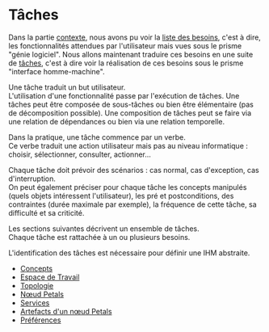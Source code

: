 # Tâches

Dans la partie [contexte](../contexte/), nous avons pu voir la [liste des besoins](../contexte/besoins.md), c'est à dire, les fonctionnalités attendues par l'utilisateur mais vues sous le prisme "génie logiciel". Nous allons maintenant traduire ces besoins en une suite de [tâches](./), c'est à dire voir la réalisation de ces besoins sous le prisme "interface homme-machine".

Une tâche traduit un but utilisateur.  
L'utilisation d'une fonctionnalité passe par l'exécution de tâches. Une tâches peut être composée de sous-tâches ou bien être élémentaire \(pas de décomposition possible\). Une composition de tâches peut se faire via une relation de dépendances ou bien via une relation temporelle.

Dans la pratique, une tâche commence par un verbe.  
Ce verbe traduit une action utilisateur mais pas au niveau informatique : choisir, sélectionner, consulter, actionner...

Chaque tâche doit prévoir des scénarios : cas normal, cas d'exception, cas d'interruption.  
On peut également préciser pour chaque tâche les concepts manipulés \(quels objets intéressent l'utilisateur\), les pré et postconditions, des contraintes \(durée maximale par exemple\), la fréquence de cette tâche, sa difficulté et sa criticité.

Les sections suivantes décrivent un ensemble de tâches.  
Chaque tâche est rattachée à un ou plusieurs besoins.

L'identification des tâches est nécessaire pour définir une IHM abstraite.

* [Concepts](concepts.md)
* [Espace de Travail](espace-de-travail/)
* [Topologie](topologie/)
* [Nœud Petals](noeud-petals/)
* [Services](services/)
* [Artefacts d'un nœud Petals](artefacts-dun-noeud-petals/)
* [Préférences](preferences/)



